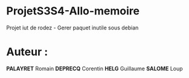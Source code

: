 # ProjetS3S4-Allo-memoire
Projet iut de rodez - Gerer paquet inutile sous debian
# Auteur :
**PALAYRET** Romain
**DEPRECQ** Corentin
**HELG** Guillaume
**SALOME** Loup